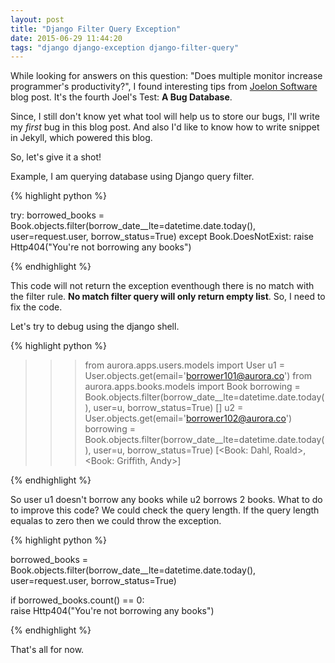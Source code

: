 ```yaml
---
layout: post
title: "Django Filter Query Exception"
date: 2015-06-29 11:44:20
tags: "django django-exception django-filter-query"
---
```


While looking for answers on this question: "Does multiple monitor increase
programmer's productivity?", I found interesting tips from
[Joelon Software](http://www.joelonsoftware.com/articles/fog0000000043.html)
blog post. It's the fourth Joel's Test: **A Bug Database**. 

Since, I still don't know yet what tool will help us to store our bugs, I'll
write my _first_ bug in this blog post. And also I'd like to know how to write
snippet in Jekyll, which powered this blog. 

So, let's give it a shot! 

Example, I am querying database using Django query filter. 

{% highlight python %}

try:
	borrowed_books = Book.objects.filter(borrow_date__lte=datetime.date.today(), 
		user=request.user, borrow_status=True)
except Book.DoesNotExist:
	raise Http404("You're not borrowing any books")

{% endhighlight %}

This code will not return the exception eventhough there is no match with the
filter rule. **No match filter query will only return empty list**. So, I need to
fix the code. 

Let's try to debug using the django shell.

{% highlight python %}

>>> from aurora.apps.users.models import User
>>> u1 = User.objects.get(email='borrower101@aurora.co')
>>> from aurora.apps.books.models import Book
>>> borrowing = Book.objects.filter(borrow_date__lte=datetime.date.today(), 
		user=u, borrow_status=True)
[]
>>> u2 = User.objects.get(email='borrower102@aurora.co')
>>> borrowing = Book.objects.filter(borrow_date__lte=datetime.date.today(), 
		user=u, borrow_status=True)
[<Book: Dahl, Roald>, <Book: Griffith, Andy>]

{% endhighlight %}

So user u1 doesn't borrow any books while u2 borrows 2 books. What to do to
improve this code? We could check the query length. If the query length equalas
to zero then we could throw the exception. 

{% highlight python %}

borrowed_books = Book.objects.filter(borrow_date__lte=datetime.date.today(), 
	user=request.user, borrow_status=True)

if borrowed_books.count() == 0:		
	raise Http404("You're not borrowing any books")

{% endhighlight %}

That's all for now. 

